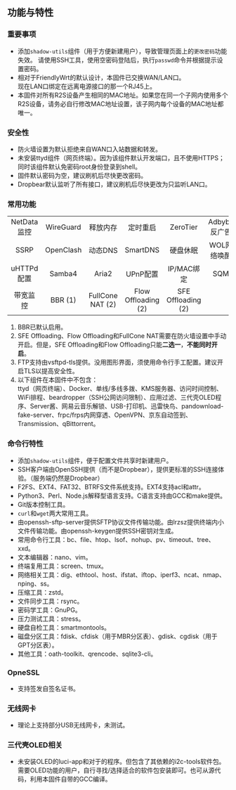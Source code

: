 ## 功能与特性

### 重要事项
* 添加`shadow-utils`组件（用于方便新建用户），导致管理页面上的`更改密码`功能失效。 
请使用SSH工具，使用空密码登陆后，执行`passwd`命令并根据提示设置密码。
* 相对于FriendlyWrt的默认设计，本固件已交换WAN/LAN口。  
现在LAN口绑定在远离电源接口的那一个RJ45上。
* 本固件对所有R2S设备产生相同的MAC地址。如果您在同一个子网内使用多个R2S设备，请务必自行修改MAC地址设置，该子网内每个设备的MAC地址都唯一。

### 安全性
* 防火墙设置为默认拒绝来自WAN口入站数据和转发。
* 未安装ttyd组件（网页终端）。因为该组件默认开发端口，且不使用HTTPS；同时该组件默认免密码root身份登录到shell。  
* 固件默认密码为空，建议刷机后尽快更改密码。
* Dropbear默认监听了所有接口，建议刷机后尽快更改为只监听LAN口。

### 常用功能
|  |  |  |  |  |  |
| :---: | :---: | :---: | :---: | :---: | :---: |
| NetData监控 | WireGuard | 释放内存 | 定时重启 | ZeroTier | Adbyby反广告 |
| SSRP | OpenClash | 动态DNS | SmartDNS | 硬盘休眠 | WOL网络唤醒 |
| uHTTPd配置 | Samba4 | Aria2 | UPnP配置 | IP/MAC绑定 | SQM |
| 带宽监控 | BBR (1) | FullCone NAT (2) | Flow Offloading (2) | SFE Offloading (2) |  |

1. BBR已默认启用。  
2. SFE Offloading、Flow Offloading和FullCone NAT需要在防火墙设置中手动开启。但是，SFE Offloading和Flow Offloading只能**二选一**，**不能同时开启**。  
3. FTP支持由vsftpd-tls提供。没用图形界面，须使用命令行手工配置。建议开启TLS以提高安全性。  
4. 以下组件在本固件中不包含：  
ttyd（网页终端）、Docker、单线/多线多拨、KMS服务器、访问时间控制、WiFi排程、beardropper（SSH公网访问限制）、应用过滤、三代壳OLED程序、Server酱、网易云音乐解锁、USB-打印机、迅雷快鸟、pandownload-fake-server、frpc/frps内网穿透、OpenVPN、京东自动签到、Transmission、qBittorrent。

### 命令行特性
* 添加`shadow-utils`组件，便于配置文件共享时新建用户。
* SSH客户端由OpenSSH提供（而不是Dropbear），提供更标准的SSH连接体验。（服务端仍然是Dropbear）
* F2FS、EXT4、FAT32、BTRFS文件系统支持。EXT4支持acl和attr。
* Python3、Perl、Node.js解释型语言支持。C语言支持由GCC和make提供。
* Git版本控制工具。
* `curl`和`wget`两大常用工具。
* 由openssh-sftp-server提供SFTP协议文件传输功能。由lrzsz提供终端内小文件传输功能。由openssh-keygen提供SSH密钥对生成。
* 常用命令行工具：bc、file、htop、lsof、nohup、pv、timeout、tree、xxd。
* 文本编辑器：nano、vim。
* 终端复用工具：screen、tmux。
* 网络相关工具：dig、ethtool、host、ifstat、iftop、iperf3、ncat、nmap、nping、ss。
* 压缩工具：zstd。
* 文件同步工具：rsync。
* 密码学工具：GnuPG。
* 压力测试工具：stress。
* 硬盘自检工具：smartmontools。
* 磁盘分区工具：fdisk、cfdisk（用于MBR分区表）、gdisk、cgdisk（用于GPT分区表）。
* 其他工具：oath-toolkit、qrencode、sqlite3-cli。

### OpneSSL
* 支持签发自签名证书。

### 无线网卡
* 理论上支持部分USB无线网卡，未测试。

### 三代壳OLED相关
* 未安装OLED的luci-app和对于的程序。但包含了其依赖的i2c-tools软件包。需要OLED功能的用户，自行寻找/选择适合的软件包安装即可。也可从源代码，利用本固件自带的GCC编译。